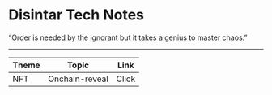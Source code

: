 # Disintar Tech Notes

“Order is needed by the ignorant but it takes a genius to master chaos.”

---

| Theme | Topic          | Link  |
|-------|----------------|-------|
| NFT   | Onchain-reveal | Click |